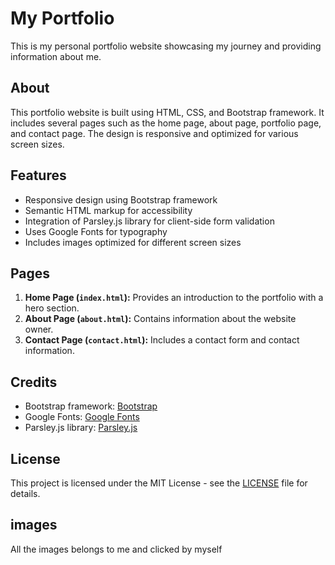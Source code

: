 # My Portfolio

This is my personal portfolio website showcasing my journey and providing information about me.

## About

This portfolio website is built using HTML, CSS, and Bootstrap framework. It includes several pages such as the home page, about page, portfolio page, and contact page. The design is responsive and optimized for various screen sizes.

## Features

- Responsive design using Bootstrap framework
- Semantic HTML markup for accessibility
- Integration of Parsley.js library for client-side form validation
- Uses Google Fonts for typography
- Includes images optimized for different screen sizes

## Pages

1. **Home Page (`index.html`):** Provides an introduction to the portfolio with a hero section.
2. **About Page (`about.html`):** Contains information about the website owner.
4. **Contact Page (`contact.html`):** Includes a contact form and contact information.

## Credits

- Bootstrap framework: [Bootstrap](https://getbootstrap.com/)
- Google Fonts: [Google Fonts](https://fonts.google.com/)
- Parsley.js library: [Parsley.js](https://parsleyjs.org/)

## License

This project is licensed under the MIT License - see the [LICENSE](LICENSE) file for details.
 

## images
All the images belongs to me and clicked by myself